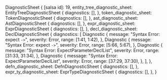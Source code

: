 DiagnosticSheet {
    [salsa id]: 19,
    entity_tree_diagnostic_sheet: EntityTreeDiagnosticSheet {
        diagnostics: [],
    },
    token_diagnostic_sheet: TokenDiagnosticSheet {
        diagnostics: [],
    },
    ast_diagnostic_sheet: AstDiagnosticSheet {
        diagnostics: [],
    },
    expr_diagnostic_sheet: ExprDiagnosticSheet {
        diagnostics: [],
    },
    decl_diagnostic_sheet: DeclDiagnosticSheet {
        diagnostics: [
            Diagnostic {
                message: "Syntax Error: expect `->`",
                severity: Error,
                range: [1:41, 1:42),
            },
            Diagnostic {
                message: "Syntax Error: expect `->`",
                severity: Error,
                range: [5:66, 5:67),
            },
            Diagnostic {
                message: "Syntax Error: ExpectParameterDeclList",
                severity: Error,
                range: [31:33, 31:34),
            },
            Diagnostic {
                message: "Syntax Error: ExpectParameterDeclList",
                severity: Error,
                range: [37:29, 37:30),
            },
        ],
    },
    defn_diagnostic_sheet: DefnDiagnosticSheet {
        diagnostics: [],
    },
    expr_ty_diagnostic_sheet: ExprTypeDiagnosticSheet {
        diagnostics: [],
    },
}